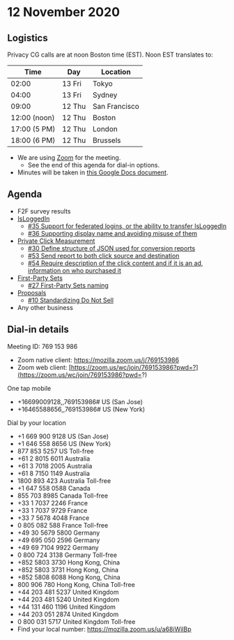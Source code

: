 # 12 November 2020

## Logistics

Privacy CG calls are at noon Boston time (EST). Noon EST translates to:

| Time         | Day    | Location      |
| ------------ | ------ | ------------- |
| 02:00        | 13 Fri | Tokyo         |
| 04:00        | 13 Fri | Sydney        |
| 09:00        | 12 Thu | San Francisco |
| 12:00 (noon) | 12 Thu | Boston        |
| 17:00 (5 PM) | 12 Thu | London        |
| 18:00 (6 PM) | 12 Thu | Brussels      |

* We are using [Zoom](https://mozilla.zoom.us/j/769153986) for the meeting.
    * See the end of this agenda for dial-in options.
* Minutes will be taken in [this Google Docs document](https://docs.google.com/document/d/1DZEhS1UHJ1PKxt5ZwKmn5LZ4bo10UFyNXeLp2dUuzRM/edit#).

## Agenda

* F2F survey results
* [IsLoggedIn](https://github.com/privacycg/is-logged-in)
    * [#35 Support for federated logins, or the ability to transfer IsLoggedIn](https://github.com/privacycg/is-logged-in/issues/35)
    * [#36 Supporting display name and avoiding misuse of them](https://github.com/privacycg/is-logged-in/issues/36)
* [Private Click Measurement](https://github.com/privacycg/private-click-measurement)
    * [#30 Define structure of JSON used for conversion reports](https://github.com/privacycg/private-click-measurement/issues/30)
    * [#53 Send report to both click source and destination](https://github.com/privacycg/private-click-measurement/issues/53)
    * [#54 Require description of the click content and if it is an ad, information on who purchased it](https://github.com/privacycg/private-click-measurement/issues/54)
* [First-Party Sets](https://github.com/privacycg/first-party-sets)
    * [#27 First-Party Sets naming](https://github.com/privacycg/first-party-sets/issues/27)
* [Proposals](https://github.com/privacycg/proposals)
    * [#10 Standardizing Do Not Sell](https://github.com/privacycg/proposals/issues/10)
* Any other business

## Dial-in details

Meeting ID: 769 153 986
* Zoom native client: https://mozilla.zoom.us/j/769153986
* Zoom web client: [https://zoom.us/wc/join/769153986?pwd=?](https://zoom.us/wc/join/769153986?pwd=?)

One tap mobile
* +16699009128,,769153986# US (San Jose)
* +16465588656,,769153986# US (New York)

Dial by your location
* +1 669 900 9128 US (San Jose)
* +1 646 558 8656 US (New York)
* 877 853 5257 US Toll-free
* +61 2 8015 6011 Australia
* +61 3 7018 2005 Australia
* +61 8 7150 1149 Australia
* 1800 893 423 Australia Toll-free
* +1 647 558 0588 Canada
* 855 703 8985 Canada Toll-free
* +33 1 7037 2246 France
* +33 1 7037 9729 France
* +33 7 5678 4048 France
* 0 805 082 588 France Toll-free
* +49 30 5679 5800 Germany
* +49 695 050 2596 Germany
* +49 69 7104 9922 Germany
* 0 800 724 3138 Germany Toll-free
* +852 5803 3730 Hong Kong, China
* +852 5803 3731 Hong Kong, China
* +852 5808 6088 Hong Kong, China
* 800 906 780 Hong Kong, China Toll-free
* +44 203 481 5237 United Kingdom
* +44 203 481 5240 United Kingdom
* +44 131 460 1196 United Kingdom
* +44 203 051 2874 United Kingdom
* 0 800 031 5717 United Kingdom Toll-free
* Find your local number: https://mozilla.zoom.us/u/a68iWilBp


